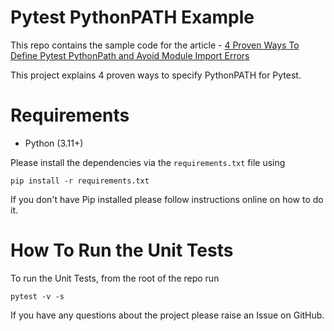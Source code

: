 # Pytest PythonPATH Example

This repo contains the sample code for the article - [4 Proven Ways To Define Pytest PythonPath and Avoid Module Import Errors](https://pytest-with-eric.com/introduction/pytest-pythonpath/)

This project explains 4 proven ways to specify PythonPATH for Pytest.

# Requirements
* Python (3.11+)

Please install the dependencies via the `requirements.txt` file using 
```commandline
pip install -r requirements.txt
```
If you don't have Pip installed please follow instructions online on how to do it.

# How To Run the Unit Tests
To run the Unit Tests, from the root of the repo run
```commandline
pytest -v -s
```

If you have any questions about the project please raise an Issue on GitHub. 